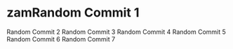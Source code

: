 # zamRandom Commit 1
Random Commit 2
Random Commit 3
Random Commit 4
Random Commit 5
Random Commit 6
Random Commit 7
